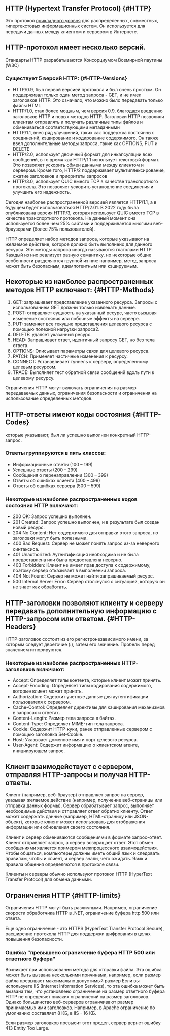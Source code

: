 ## HTTP (Hypertext Transfer Protocol) {#HTTP}
Это протокол [прикладного уровня](/Base/OSI.md#OSI-model) для распределенных, совместных, гипертекстовых информационных систем.
Он используется для передачи данных между клиентом и сервером в Интернете.

## HTTP-протокол имеет несколько версий.
Стандарты HTTP разрабатываются Консорциумом Всемирной паутины (W3C)

### Существует 5 версий HTTP: {#HTTP-Versions}
- HTTP/0.9, был первой версией протокола и был очень простым. Он поддерживал только один метод запроса - GET, и не имел заголовков HTTP. Это означало, что можно было передавать только файлы HTML
- HTTP/1.0, стал более мощным, чем версия 0.9, благодаря введению заголовков HTTP и новых методов HTTP. Заголовки HTTP позволили клиентам отправлять и получать различные типы файлов и обмениваться соответствующими метаданными
- HTTP/1.1, внес ряд улучшений, таких как поддержка постоянных соединений, кэширование и кодирование содержимого. Он также ввел дополнительные методы запроса, такие как OPTIONS, PUT и DELETE
- HTTP/2.0, использует двоичный формат для инкапсуляции всех сообщений, в то время как HTTP/1.1 использует текстовый формат. Это позволяет ускорить обмен данными между клиентом и сервером. Кроме того, HTTP/2 поддерживает мультиплексирование, сжатие заголовков и приоритеты запросов
- HTTP/3.0, использует QUIC вместо TCP в качестве транспортного протокола. Это позволяет ускорить установление соединения и улучшить его надежность.

Сегодня наиболее распространенной версией является HTTP/1.1, а в будущем будет использоваться HTTP/2.01.
В 2022 году была опубликована версия HTTP/3, которая использует QUIC вместо TCP в качестве транспортного протокола.
На данный момент она используется более чем 25% сайтами и поддерживается многими веб-браузерами (более 75% пользователей).


HTTP определяет набор методов запроса, которые указывают на желаемое действие, которое должно быть выполнено для данного ресурса.
Эти методы запроса иногда называются глаголами HTTP.
Каждый из них реализует разную семантику, но некоторые общие особенности разделяются группой из них:
например, метод запроса может быть безопасным, идемпотентным или кэшируемым.

## Некоторые из наиболее распространенных методов HTTP включают: {#HTTP-Methods}

1) GET: запрашивает представление указанного ресурса. Запросы с использованием GET должны только извлекать данные.
2) POST: отправляет сущность на указанный ресурс, часто вызывая изменение состояния или побочные эффекты на сервере.
3) PUT: заменяет все текущие представления целевого ресурса с помощью полезной нагрузки запроса2.
4) DELETE: удаляет указанный ресурс.
5) HEAD: Запрашивает ответ, идентичный запросу GET, но без тела ответа.
6) OPTIONS: Описывает параметры связи для целевого ресурса. 
7) PATCH: Применяет частичные изменения к ресурсу. 
8) CONNECT: Устанавливает туннель к серверу, определенному целевым ресурсом. 
9) TRACE: Выполняет тест обратной связи сообщений вдоль пути к целевому ресурсу.

Ограничения HTTP могут включать ограничения на размер передаваемых данных, ограничения безопасности и ограничения на использование определенных методов.

## HTTP-ответы имеют коды состояния {#HTTP-Codes}
которые указывают, был ли успешно выполнен конкретный HTTP-запрос.

### Ответы группируются в пять классов:

- Информационные ответы (100 – 199)
- Успешные ответы (200 – 299)
- Сообщения о перенаправлении (300 – 399)
- Ответы об ошибках клиента (400 – 499)
- Ответы об ошибках сервера (500 – 599)

### Некоторые из наиболее распространенных кодов состояния HTTP включают:

- 200 OK: Запрос успешно выполнен.
- 201 Created: Запрос успешно выполнен, и в результате был создан новый ресурс.
- 204 No Content: Нет содержимого для отправки этого запроса, но заголовки могут быть полезными.
- 400 Bad Request: Сервер не может понять запрос из-за неверного синтаксиса.
- 401 Unauthorized: Аутентификация необходима и не была предоставлена или была предоставлена неверно.
- 403 Forbidden: Клиент не имеет прав доступа к содержимому, поэтому сервер отказывает в выполнении запроса.
- 404 Not Found: Сервер не может найти запрашиваемый ресурс.
- 500 Internal Server Error: Сервер столкнулся с ситуацией, которую он не знает как обработать.

## HTTP-заголовки позволяют клиенту и серверу передавать дополнительную информацию с HTTP-запросом или ответом. {#HTTP-Headers}
HTTP-заголовок состоит из его регистронезависимого имени, за которым следует двоеточие (:), затем его значение.
Пробелы перед значением игнорируются.

### Некоторые из наиболее распространенных HTTP-заголовков включают:

- Accept: Определяет типы контента, которые клиент может принять. 
- Accept-Encoding: Определяет типы кодирования содержимого, которые клиент может принять. 
- Authorization: Содержит учетные данные для аутентификации пользователя с сервером. 
- Cache-Control: Определяет директивы для кэширования механизмов в запросах и ответах. 
- Content-Length: Размер тела запроса в байтах. 
- Content-Type: Определяет MIME-тип тела запроса. 
- Cookie: Содержит HTTP-куки, ранее отправленные сервером с помощью заголовка Set-Cookie. 
- Host: Указывает доменное имя и порт целевого ресурса. 
- User-Agent: Содержит информацию о клиентском агенте, инициирующем запрос.

## Клиент взаимодействует с сервером, отправляя HTTP-запросы и получая HTTP-ответы.
Клиент (например, веб-браузер) отправляет запрос на сервер, указывая желаемое действие (например, получение веб-страницы или отправка данных формы).
Сервер обрабатывает запрос, выполняет необходимые действия и отправляет ответ обратно клиенту.
Ответ может содержать данные (например, HTML-страницу или JSON-объект), которые клиент может использовать для отображения информации или обновления своего состояния.

Клиент и сервер обмениваются сообщениями в формате запрос-ответ.
Клиент отправляет запрос, а сервер возвращает ответ.
Этот обмен сообщениями является примером межпроцессного взаимодействия.
Чтобы общаться, компьютеры должны иметь общий язык и следовать правилам, чтобы и клиент, и сервер знали, чего ожидать.
Язык и правила общения определяются в протоколе связи.

Клиенты и серверы обычно используют протокол HTTP (HyperText Transfer Protocol) для обмена данными.

## Ограничения HTTP {#HTTP-limits}

Ограничения HTTP могут быть различными. Например, ограничение скорости обработчика HTTP в .NET, ограничение буфера http 500 или ответа.

Еще одно ограничение - это HTTPS (HyperText Transfer Protocol Secure), расширение протокола HTTP для поддержки шифрования в целях повышения безопасности.

### Ошибка "превышено ограничение буфера HTTP 500 или ответного буфера"
Возникает при использовании метода для отправки файла. Эта ошибка может быть вызвана несколькими причинами,
например, если размер файла превышает максимально допустимый размер
Если вы используете IIS (Internet Information Services), то эта ошибка может быть вызвана тем, что установлено ограничение на размер ответного буфера
HTTP не определяет никаких ограничений на размер заголовков.
Однако большинство веб-серверов ограничивают размер принимаемых ими заголовков.
Например, в Apache ограничение по умолчанию составляет 8 КБ, в IIS - 16 КБ.

Если размер заголовков превысит этот предел, сервер вернет ошибку 413 Entity Too Large.